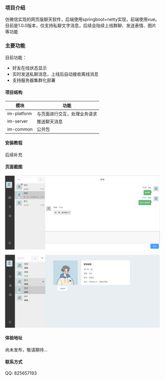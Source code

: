 
### 项目介绍

仿微信实现的网页版聊天软件，后端使用springboot+netty实现，前端使用vue。
目前是1.0.0版本，仅支持私聊文字消息，后续会陆续上线群聊、发送表情、图片等功能

### 主要功能

目前功能：

- 好友在线状态显示
- 实时发送私聊消息，上线后自动接收离线消息
- 支持服务器集群化部署


#### 项目结构
|  模块  |     功能 |
|-------------|------------|
| im-platform | 与页面进行交互，处理业务请求 |
| im-server   | 推送聊天消息       |
| im-common    | 公共包  


#### 安装教程

后续补充


#### 页面截图
![输入图片说明](%E6%88%AA%E5%9B%BE/%E8%81%8A%E5%A4%A9.png)

![输入图片说明](%E6%88%AA%E5%9B%BE/%E5%A5%BD%E5%8F%8B.png)

#### 体验地址
尚未发布，敬请期待...

#### 联系方式
QQ: 825657193
